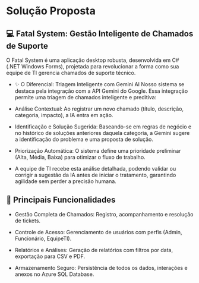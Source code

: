 # Solução Proposta

## 💻 Fatal System: Gestão Inteligente de Chamados de Suporte
O Fatal System é uma aplicação desktop robusta, desenvolvida em C# (.NET Windows Forms), projetada para revolucionar a forma como sua equipe de TI gerencia chamados de suporte técnico.

* ✨ O Diferencial: Triagem Inteligente com Gemini AI
Nosso sistema se destaca pela integração com a API Gemini do Google. Essa integração permite uma triagem de chamados inteligente e preditiva:

* Análise Contextual: Ao registrar um novo chamado (título, descrição, categoria, impacto), a IA entra em ação.

* Identificação e Solução Sugerida: Baseando-se em regras de negócio e no histórico de soluções anteriores daquela categoria, a Gemini sugere a identificação do problema e uma proposta de solução.

* Priorização Automática: O sistema define uma prioridade preliminar (Alta, Média, Baixa) para otimizar o fluxo de trabalho.

* A equipe de TI recebe esta análise detalhada, podendo validar ou corrigir a sugestão da IA antes de iniciar o tratamento, garantindo agilidade sem perder a precisão humana.

## 🚀 Principais Funcionalidades
* Gestão Completa de Chamados: Registro, acompanhamento e resolução de tickets.

* Controle de Acesso: Gerenciamento de usuários com perfis (Admin, Funcionário, EquipeTI).

* Relatórios e Análises: Geração de relatórios com filtros por data, exportação para CSV e PDF.

* Armazenamento Seguro: Persistência de todos os dados, interações e anexos no Azure SQL Database.
